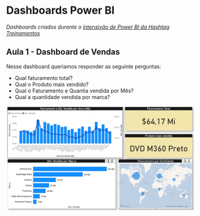 # Dashboards Power BI

<em>Dashboards criados durante o [intensivão de Power BI da Hashtag Treinamentos](https://www.youtube.com/playlist?list=PLxjKFMYkZ9OduorUG6j0uzdBD1ZrCHC3Z)</em>

## Aula 1 - Dashboard de Vendas

Nesse dashboard queriamos responder as seguinte perguntas:
* Qual faturamento total?
* Qual o Produto mais vendido?
* Qual o Faturamento e Quantia vendida por Mês?
* Qual a quantidade vendida por marca?

![Dashboard de vendas](https://github.com/brenascimento/IntesivaoHashtagPowerBI/blob/main/Aula%201/Aula%201%20-%20imagem.JPG?raw=True)
